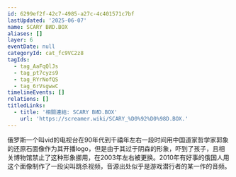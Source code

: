 ```yaml
---
id: 6299ef2f-42c7-4985-a27c-4c401571c7bf
lastUpdated: '2025-06-07'
name: SCARY ВИD.BOX
aliases: []
layer: 6
eventDate: null
categoryId: cat_fc9VC2z8
tagIds:
  - tag_AaFqQlJs
  - tag_pt7cyzs9
  - tag_RYrNofQS
  - tag_6rVsgwwC
timelineEvents: []
relations: []
titledLinks:
  - title: '相關連結: SCARY ВИD.BOX'
    url: 'https://screamer.wiki/SCARY_%D0%92%D0%98D.BOX.'
---
```

俄罗斯一个叫vid的电视台在90年代到千禧年左右一段时间用中国道家哲学家郭象的还原石面像作为其开播logo，但是由于其过于阴森的形象，吓到了孩子，且相关博物馆禁止了这种形象挪用，在2003年左右被更换。2010年有好事的俄国人用这个面像制作了一段尖叫跳杀视频，音源出处似乎是游戏潜行者的某一作的音频。
